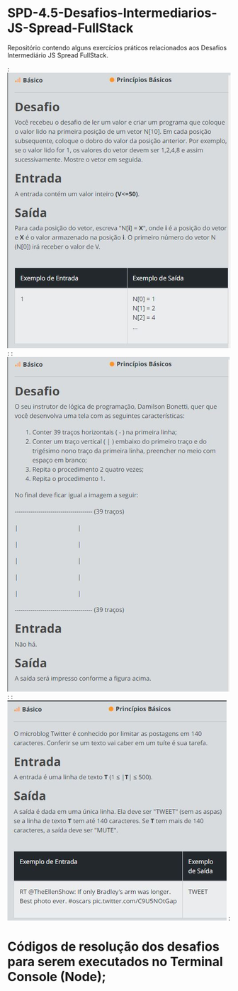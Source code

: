 # SPD-4.5-Desafios-Intermediarios-JS-Spread-FullStack

Repositório contendo alguns exercícios práticos relacionados aos Desafios Intermediário JS Spread FullStack.

: ![screenshot](1-Visualize-me.JPG?raw=true "screenshot") : 
: ![screenshot](2-Visualize-me.JPG?raw=true "screenshot") :
: ![screenshot](3-Visualize-me.JPG?raw=true "screenshot") :

# Códigos de resolução dos desafios para serem executados no Terminal Console (Node); 

